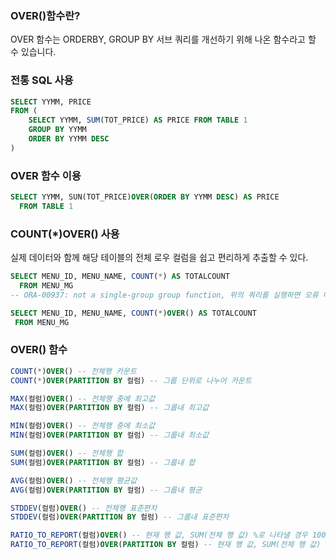 ### OVER()함수란?
OVER 함수는 ORDERBY, GROUP BY 서브 쿼리를 개선하기 위해 나온 함수라고 할 수 있습니다.

### 전통 SQL 사용
~~~sql
SELECT YYMM, PRICE
FROM (
    SELECT YYMM, SUM(TOT_PRICE) AS PRICE FROM TABLE 1
    GROUP BY YYMM
    ORDER BY YYMM DESC
)
~~~

### OVER 함수 이용
~~~sql
SELECT YYMM, SUN(TOT_PRICE)OVER(ORDER BY YYMM DESC) AS PRICE
  FROM TABLE 1
~~~

### COUNT(*)OVER() 사용
실제 데이터와 함께 해당 테이블의 전체 로우 컬럼을 쉽고 편리하게 추출할 수 있다.
~~~sql
SELECT MENU_ID, MENU_NAME, COUNT(*) AS TOTALCOUNT
  FROM MENU_MG
-- ORA-00937: not a single-group group function, 위의 쿼리를 실행하면 오류 메시지가 나온다.
~~~

~~~sql
SELECT MENU_ID, MENU_NAME, COUNT(*)OVER() AS TOTALCOUNT
 FROM MENU_MG
~~~

### OVER() 함수
~~~ sql
COUNT(*)OVER() -- 전체행 카운트
COUNT(*)OVER(PARTITION BY 컬럼) -- 그룹 단위로 나누어 카운트

MAX(컬럼)OVER() -- 전체행 중에 최고값
MAX(컬럼)OVER(PARTITION BY 컬럼) -- 그룹내 최고값

MIN(컬럼)OVER() -- 전체행 중에 최소값
MIN(컬럼)OVER(PARTITION BY 컬럼) -- 그룹내 최소값

SUM(컬럼)OVER() -- 전체행 합
SUM(컬럼)OVER(PARTITION BY 컬럼) -- 그룹내 합

AVG(컬럼)OVER() -- 전체행 평균값
AVG(컬럼)OVER(PARTITION BY 컬럼) -- 그룹내 평균

STDDEV(컬럼)OVER() -- 전체행 표준편차
STDDEV(컬럼)OVER(PARTITION BY 컬럼) -- 그룹내 표준편차

RATIO_TO_REPORT(컬럼)OVER() -- 현재 행 값, SUM(전체 행 값) %로 나타낼 경우 100 곱하면 됩니다.
RATIO_TO_REPORT(컬럼)OVER(PARTITION BY 컬럼) -- 현재 행 값, SUM(전체 행 값) %로 나타낼 경우 100 곱하면 됩니다.
~~~